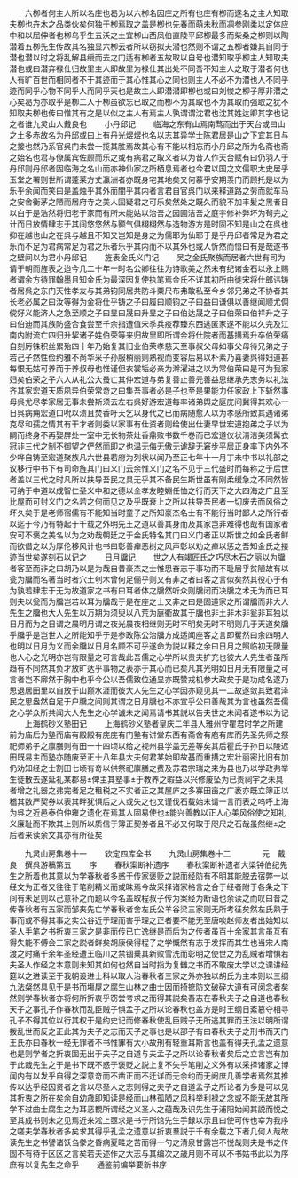 <!-- { "loadSidebar": true } -->
　　六栁者何主人所以名庄也曷为以六栁名因庄之所有也庄有栁而遂名之主人知取夫栁也卉木之品类伙矣何独于栁焉取之盖是栁也先春而萌未秋而凋参刚柔以定体应中和以屈伸者也栁乌乎生五沃之土宜栁山西凤伯直陵平邱栁最多而柴桑之栁则以陶潜着五栁先生传故其名独显六栁云者所以窃拟夫潜也然则不谓之五栁者嫌其自同于潜也潜以时之将乱解县绶而去之门适有栁者五故取以自号也潜知取乎栁主人知取夫潜也或曰潜弃禄仕归故里主人即故里为禄仕其出处不同吾不知主人之取于潜者何也人有旷百世而相同者不于其迹而于其心惟其心之同也则主人不必不为潜也人不同乎迹而同乎心物不同乎人而同乎天也是故主人即潜潜即栁也或曰刘悛之栁子厚非潜之心矣曷为亦取乎是栁二人于栁虽欲忘已取之而栁不为其取也不为其取而强取之犹不知取夫栁也传曰惟其有之是以似之主人有焉主人孰谓谓沈君也沈其姓达卿其字也记之者谁九灵山人戴良也
　　小丹邱记
　　临海之东有山焉南骛而出于天台或曰山之土多赤故名为丹邱或曰上有丹光煜煜也名以志其异学士陈君居是山之下宜其日与之接也然乃系官呉门未尝一揽其胜焉故其心有不能以相忘而小丹邱之所为名斋也斋之始名也君与僚属宾佐顾而乐之或有病君之取义者以为昔人作天台赋有曰仍羽人于丹邱则丹邱者固临海之名山而亦神仙家之所栖息焉者也今君以国之文儒职太史居乎玉堂之署则世所谓蓬莱方丈瀛洲者亦既身宅其地矣又何慕乎安期羡门而顾托是以为乐乎余闻而笑曰是盖烛乎其外而闇乎其内者言君自官呉门以来释道路之劳而就车马之安舍衡茅之陋而居府寺之美人固疑君之可乐矣然处之既久而貌不加丰髪之黑者日以白于是浩然将归老于家而有所未能姑以治吾之园圃洁吾之庭宇修补弊坏为茍完之计而日放情肆志于其间悠悠然与颢气俱栩栩然与造物游方是时固不知是山之在呉也抑在越也山之在呉与越且不知又岂知是身之为儒耶为仙耶于是乎丹邱者常足为君之乐而不足为君病常足为君之乐者乐乎其内而不以其外也或人忻然而悟曰有是哉遂书之壁间以为君小丹邱记
　　旌表金氏义门记
　　吴之金氏聚族而居者六世有司为请于朝而旌表之迨今几二十年一时名公卿往往为诗歌美之然未有纪诸金石以永上赐者谓余方待罪翰墨且知金氏为最深因复使执笔焉金氏不详其初所由徙宋将仕郎讳铸者居呉之东门天性孝友与其弟钧同居共防斗粟尺布弗敢私至今乡邻兄弟之不协者其长老必属之曰汝等得为金将仕乎铸之子曰履曰顺钧之子曰益曰谦俱以善继闻顺尤倜傥好义能济人之急至顺之子曰昱曰晟曰升昱之子曰伯达晟之子曰伯荣曰伯祥升之子曰伯迪而其族防盛合食尝至千余指遭值宋季兵疫荐臻东西逃匿家遂不能以久完及江南内附流亡四归升挈诸子姓伯荣等来归故里即所谓金将仕院者而基搆焉升卒伯荣痛自刻厉铢积丝累殆四十年乃始复其旧业伯荣孝慈天至事叔父母如事父母待兄弟之子若己子然性俭约雅不尚华采子孙服稍丽则熟视而变容后易以朴素乃喜妻呉得妇道甚每恨无姑可养而于养叔母也惟谨但衣裳垢必亲为澣濯进之以为常伯荣曰是可为我家妇矣伯荣之子六人从礼公大蚤亡其仲宏道与弟复善止善元善益思继承先志务以礼法齐其家宏道天质夙异伯荣常竒之曰集吾事者必是子也至是果能力任家政上下斩然事母呉尤尽孝家居无事未尝斯须去左右呉好游宏道每率诸弟舆之庭庑间冀得其欢心一日呉病痈宏道口吮以溃且焚香吁天乞以身代之已而病随愈人以为孝感所致其遇诸弟克尽和孺之情其有干才者则委以家事有仕资者则给使出仕妻早世宏道抱弟之子以为嗣而终身不再娶屏处一室中无长物茶灶香鼎败书数千巻而已宏道仪状清洁美须髯衣冠非三代之制不御望之俨然而即之也温无侮无傲无谑辞无窘步平居正身率下内外不少哗自铸至宏道聚族凡六世县若府为列状以闻乃至正七年十一月丁未中书以礼部之议移行中书下有司命旌其门曰义门云余惟义门之名不见于三代盛时而每称之于后世者盖以三代之时凡所以扶导吾民之具无乎其不备民生斯世虽有刚柔缓急之不同然皆可纳于中道以成智仁圣义中和之德以全孝友睦婣任恤之行而天下之大四海之广且至比屋而可封义门之名若之何而见之及乎既衰上之所以扶导吾民者一切废去而风俗之坏久矣于是老师宿儒有不能知当时童子之所知豪杰名士有不能行当时鄙人之所行者以迄于今乃有特起于千载之外明先王之道以善其身而及其家岂非难得也哉有国家者安可不褒之美名以为之劝哉朝廷之于金氏特名其门曰义门者正以斯世之如金氏者鲜而欲借之以为厚伦移风计也书曰彰善瘅恶树之风声彰以劝之瘅以惩之吾知金氏之接迹当世矣遂刻石以记之
　　日月牖记
　　世之人有竭匠氏之巧尽木石之丽以为牖者客至而非之曰胡乃以是为哉自昔豪杰之士惟思奋志于事功而不耻居乎贫陋故有以瓮为牖而名著当时者穴土刳木曾何足俪乎则又有非之者曰客之言似矣然其役心于有为孰若肆志于无为故道家之书有曰耳者体之牖然听众则牖闭而决牖之术无为而已耳则夫以瓮而为牖岂若以耳为牖哉于是在座之士又非之曰是固道家之所谓牖而非大人先生之牖也大人先生以万期为须臾以八荒为庭衢故其于牖也非土非木非瓮非耳独以日月而为之日谓之晨明月谓之夜光晨夜相继则无时不明矣无时不明则几于天道矣牖乎牖乎是岂世人之所能知乎于是参政陈公治牖方成适闻座客之言即矍然曰余四明人也明以日月为义而余牖以日月名顾不可乎遂命为説以释之余曰日月之照临初无限量也人心之光明亦岂有限量之可言哉此吾儒之心学所以贵夫扩充也彼大人先生者虽所趋有不同然其负才放旷达乎事物之表亦于其心而已矣凡其光明如日月无有限量之可言者岂不廓然于胸中也乎今公以吾儒致位通显亦既赞戎机参大政矣于是功成名遂乃思退居田里以自放于山巅水涯而彼大人先生之心学因亦窥见其一二故遂敛其致君泽民之思盎然自足于户牖之间则其谓之日月牖也不亦宜乎公曰善哉其为言也虽然吾儒之心学众所共闻大人先生之心学诚未之闻焉请书其説以告夫世之未闻者遂书以为记
　　上海鹤砂义塾田记
　　上海鹤砂义塾者皇庆二年县人雅州守瞿君时学之所建前为庙后为塾而庙有殿殿有庑庑有门塾有讲堂东西有斋舍有庖有库而先圣先师之祭祀师弟子之廪膳则有田一十四顷以给之视州县学盖无差等矣其后瞿氏子孙日以陵迟田既易主而塾亦随废至正十八年县大夫何君某始即故基而重搆之宏壮丽密比旧有加仍劝知经之士割田七顷有竒以供祭祀廪膳之费及苏君宗瑞之来为县也乃以学政弗举生徒散去遂延礼某郡易俾主其塾事于教养之暇益以兴修废坠为已责祠宇之未具者增之礼器之弗完者足之租税之不实者正之其屋庐之多寡田亩之广袤亦既立簿正以稽其数严契券以表其畔犹惧后之人或失之也又谨伐石载始末请一言而表之呜呼上海为呉之近邑泰伯仲雍之遗化在焉其人固易使也能兴善教以正人心美风俗使之知礼义廉耻而不欺其上则所以质信于簿正契券者且不必又何取于咫尺之石哉虽然继之后者来读余文其亦有所征矣






　　九灵山房集巻十一
　　钦定四库全书
　　九灵山房集巻十二　　　　元　戴良　撰呉游稿第五
　　序
　　春秋案断补遗序
　　春秋案断补遗者大梁钟伯纪先生之所着也其意以为学春秋者多惑于传家褒贬之説而经防有不明其能脱去宿弊一以经文为正者又往往于笔削精义而或昧焉今故采择诸家格言之合于经者附于各条之下间有未足则以己意补之而题以今名盖取程叔子传为案经为断语也余读之而叹曰昔之传春秋者有五家而邹夹先亡学春秋者舍左氏公羊谷梁三家则无所考征矣然左氏熟于事而或不得其事之实公谷近于理而害乎理之正者要不能无至唐啖赵师友者出始知以圣人手笔之书折衷三家之是非而传已亡逸继是而后为之传者虽百十余家其言虽互有得失能不傅会三家之説者鲜矣胡康侯得程子之学慨然有志于发挥而其生也当宋人南渡之时痛千余年圣经遭王临川之禁锢乗其新败雪洗而彰明之使世之为乱贼者增惧若夫圣人作经之本意则未知其如何也然自当时指为复雠之书而不敢废太学以之课讲经筵以之进读至于我朝设进士科以取人治春秋者三家之外亦独以胡氏为主本则以三纲九法粲然具见于是书而塲屋之腐生山林之曲士因而掎摭防文破碎大道有可闵念者矣然则学春秋者亦将何所折衷乎窃尝考求之而得其説矣吾志在春秋夫子之自道也春秋天子之事孔子作春秋而乱臣贼子惧孟子之所以论春秋也盖方是时王纲日紊簒夺相寻孔子不得其位以行其权于是约史记而修春秋使乱臣贼子无所逃其罪而王法以明所谓拨乱世而反之正此其为夫子之志而天子之事也是以邵子有曰春秋夫子之刑书而天门王氏亦曰春秋一经无罪者不书惟罪有大小故刑有轻重耳斯言也盖有得夫孔孟之遗意也是则学者之折衷固无出于夫子之自道与夫孟子之所以论春秋者矣后之立言岂有加于此哉先生之于是书下既不惑于褒贬之説上复不失乎笔削之义外有以采择诸家之博闻内有以发乎自得之深意竒而不凿正而不迂详而无余约而无阙庶几善学者焉然其推传以达乎经因贤者之言以尽圣人之志则得之夫子之自道孟子之所论者为多是可以见其折衷之所在矣余自幼歳即知读是经而山林孤陋之风科举利禄之念或不能无故其所学不过曲士腐生之为耳恶覩所谓经之义圣人之蕴哉及识先生于浦阳始闻其説而悦之至其成书则未之见焉近来淞上亟求是书于所馆先生手録以示且曰使可传也幸为我序之嗟夫学春秋者多矣求其得乎孔孟之遗意以折衷羣説于千有余载之下者几何人哉故读先生之书譬诸饫刍豢之昏病夏畦之苦而得一勺之清泉甘露岂不悦哉则夫是书之传固不有待于区区之言矣若夫述作之大志与其编次之歳月则不可以不书姑书此以为序庶有以复先生之命乎
　　通鉴前编举要新书序
